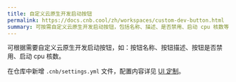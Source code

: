 ```yaml
---
title: 自定义云原生开发启动按钮
permalink: https://docs.cnb.cool/zh/workspaces/custom-dev-button.html
summary: 可按需自定义云原生开发启动按钮，包括名称、描述、是否禁用、启动 cpu 核数等信息。具体操作是在仓库中新增 `.cnb/settings.yml` 文件，相关配置内容可参考 [UI 定制](../repo/settings.md)。
---
```


可根据需要自定义云原生开发启动按钮，如：按钮名称、按钮描述、按钮是否禁用、启动 cpu 核数。

在仓库中新增 `.cnb/settings.yml` 文件，配置内容详见 [UI 定制](../repo/settings.md)。
